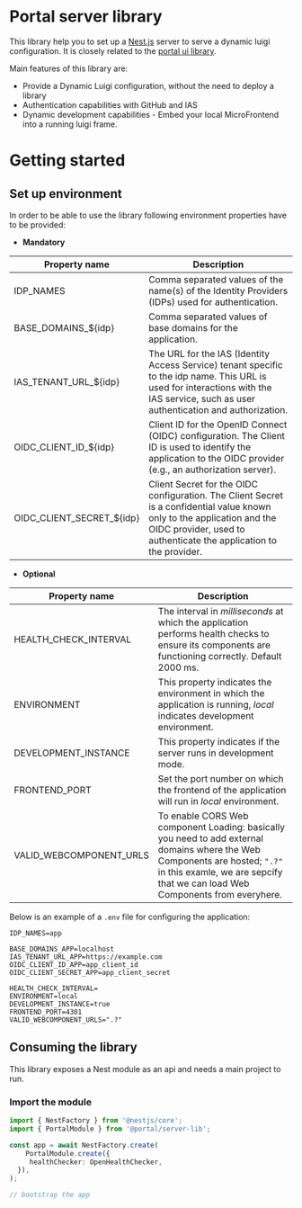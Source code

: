 # Portal server library

This library help you to set up a [Nest.js](https://nestjs.com/) server to serve a dynamic luigi configuration.
It is closely related to the [portal ui library](https://github.com/openmfp/portal-ui-lib).

Main features of this library are:

* Provide a Dynamic Luigi configuration, without the need to deploy a library
* Authentication capabilities with GitHub and IAS
* Dynamic development capabilities - Embed your local MicroFrontend into a running luigi frame.

# Getting started

## Set up environment

In order to be able to use the library following environment properties have to be provided:

- **Mandatory**

| Property name             | Description                                                                                                                                                                                    |
|---------------------------|------------------------------------------------------------------------------------------------------------------------------------------------------------------------------------------------|
| IDP_NAMES                 | Comma separated values of the name(s) of the Identity Providers (IDPs) used for authentication.                                                                                                |
| BASE_DOMAINS_${idp}       | Comma separated values of base domains for the application.                                                                                                                                    |
| IAS_TENANT_URL_${idp}     | The URL for the IAS (Identity Access Service) tenant specific to the idp name. This URL is used for interactions with the IAS service, such as user authentication and authorization.          |
| OIDC_CLIENT_ID_${idp}     | Client ID for the OpenID Connect (OIDC) configuration. The Client ID is used to identify the application to the OIDC provider (e.g., an authorization server).                                 |
| OIDC_CLIENT_SECRET_${idp} | Client Secret for the OIDC configuration. The Client Secret is a confidential value known only to the application and the OIDC provider, used to authenticate the application to the provider. |

- **Optional**

| Property name           | Description                                                                                                                                                                                                 |
|-------------------------|-------------------------------------------------------------------------------------------------------------------------------------------------------------------------------------------------------------|
| HEALTH_CHECK_INTERVAL   | The interval in *milliseconds* at which the application performs health checks to ensure its components are functioning correctly. Default 2000 ms.                                                         |
| ENVIRONMENT             | This property indicates the environment in which the application is running, *local* indicates development environment.                                                                                     |
| DEVELOPMENT_INSTANCE    | This property indicates if the server runs in development mode.                                                                                                                                              |
| FRONTEND_PORT           | Set the port number on which the frontend of the application will run in *local* environment.                                                                                                               |
| VALID_WEBCOMPONENT_URLS | To enable CORS Web component Loading: basically you need to add external domains where the Web Components are hosted; `".?"` in this examle, we are sepcify that we can load Web Components from everyhere. |

Below is an example of a `.env` file for configuring the application:

```properties
IDP_NAMES=app

BASE_DOMAINS_APP=localhost
IAS_TENANT_URL_APP=https://example.com
OIDC_CLIENT_ID_APP=app_client_id
OIDC_CLIENT_SECRET_APP=app_client_secret

HEALTH_CHECK_INTERVAL=
ENVIRONMENT=local
DEVELOPMENT_INSTANCE=true
FRONTEND_PORT=4301
VALID_WEBCOMPONENT_URLS=".?"
```

## Consuming the library

This library exposes a Nest module as an api and needs a main project to run.

### Import the module

```ts
import { NestFactory } from '@nestjs/core';
import { PortalModule } from '@portal/server-lib';

const app = await NestFactory.create(
    PortalModule.create({
     healthChecker: OpenHealthChecker,
  }),
);

// bootstrap the app
```
